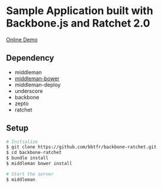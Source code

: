 Sample Application built with Backbone.js and Ratchet 2.0
===
[Online Demo](http://bbtfr.github.io/backbone-ratchet)

Dependency
---
* middleman
* [middleman-bower](https://github.com/bbtfr/middleman-bower)
* middleman-deploy
* underscore
* backbone
* zepto
* ratchet

Setup
---
```bash
# Initialize
$ git clone https://github.com/bbtfr/backbone-ratchet.git
$ cd backbone-ratchet
$ bundle install
$ middleman bower install

# Start the server
$ middleman 
```
